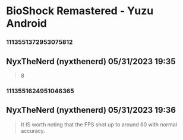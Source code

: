 # BioShock Remastered - Yuzu Android
### 1113551372953075812
## NyxTheNerd (nyxthenerd) 05/31/2023 19:35 

> 8

### 1113551624951046365
## NyxTheNerd (nyxthenerd) 05/31/2023 19:36 

> It IS worth noting that the FPS shot up to around 60 with normal accuracy.

